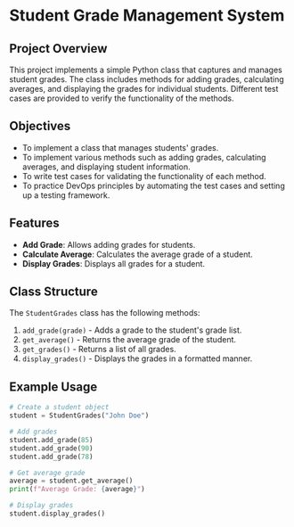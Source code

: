 
# Student Grade Management System

## Project Overview
This project implements a simple Python class that captures and manages student grades. The class includes methods for adding grades, calculating averages, and displaying the grades for individual students. Different test cases are provided to verify the functionality of the methods.

## Objectives
- To implement a class that manages students' grades.
- To implement various methods such as adding grades, calculating averages, and displaying student information.
- To write test cases for validating the functionality of each method.
- To practice DevOps principles by automating the test cases and setting up a testing framework.

## Features
- **Add Grade**: Allows adding grades for students.
- **Calculate Average**: Calculates the average grade of a student.
- **Display Grades**: Displays all grades for a student.

## Class Structure
The `StudentGrades` class has the following methods:
1. `add_grade(grade)` - Adds a grade to the student's grade list.
2. `get_average()` - Returns the average grade of the student.
3. `get_grades()` - Returns a list of all grades.
4. `display_grades()` - Displays the grades in a formatted manner.

## Example Usage

```python
# Create a student object
student = StudentGrades("John Doe")

# Add grades
student.add_grade(85)
student.add_grade(90)
student.add_grade(78)

# Get average grade
average = student.get_average()
print(f"Average Grade: {average}")

# Display grades
student.display_grades()
